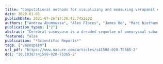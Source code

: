 ```yaml
---
title: "Computational methods for visualizing and measuring verapamil efficacy for cerebral vasospasm"
date: 2020-01-01
publishDate: 2021-07-26T17:36:42.745263Z
authors: ["Andrew Abumoussa", "Alex Flores", "James Ho", "Marc Niethammer", "Deanna Sasaki-Adams", "Yueh Z Lee"]
publication_types: ["2"]
abstract: "Cerebral vasospasm is a dreaded sequelae of aneurysmal subarachnoid hemorrhage (aSAH), requiring timely intervention with therapeutic goals of improving brain perfusion. There are currently no standardized real-time, objective assessments of the interventional procedures performed to treat vasospasm. Here we describe real-time techniques to quantify cerebral perfusion during interventional cerebral angiography. We retrospectively analyzed 39 consecutive cases performed to treat clinical vasospasm and quantified the changes in perfusion metrics between pre- and post- verapamil administrations. With Digital Subtraction Angiography (DSA) perfusion analysis, we are able to identify hypoperfused territories and quantify the exact changes in cerebral perfusion for each individual case and vascular territory. We demonstrate that perfusion analysis for DSA can be performed in real time. This provides clinicians with a colorized map which directly visualizes hypoperfused tissue, combined with associated perfusion statistics. Quantitative thresholds and analysis based on DSA perfusion may assist with real-time dosage estimation and help predict response to treatment, however future prospective analysis is required for validation."
featured: false
publication: "*Scientific Reports*"
tags: ["vasospasm"]
url_pdf: "https://www.nature.com/articles/s41598-020-75365-2"
doi: "10.1038/s41598-020-75365-2"
---
```


